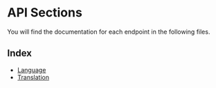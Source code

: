 # API Sections

You will find the documentation for each endpoint in the following files.

## Index

- [Language](./Language.md)
- [Translation](./Translation.md)
